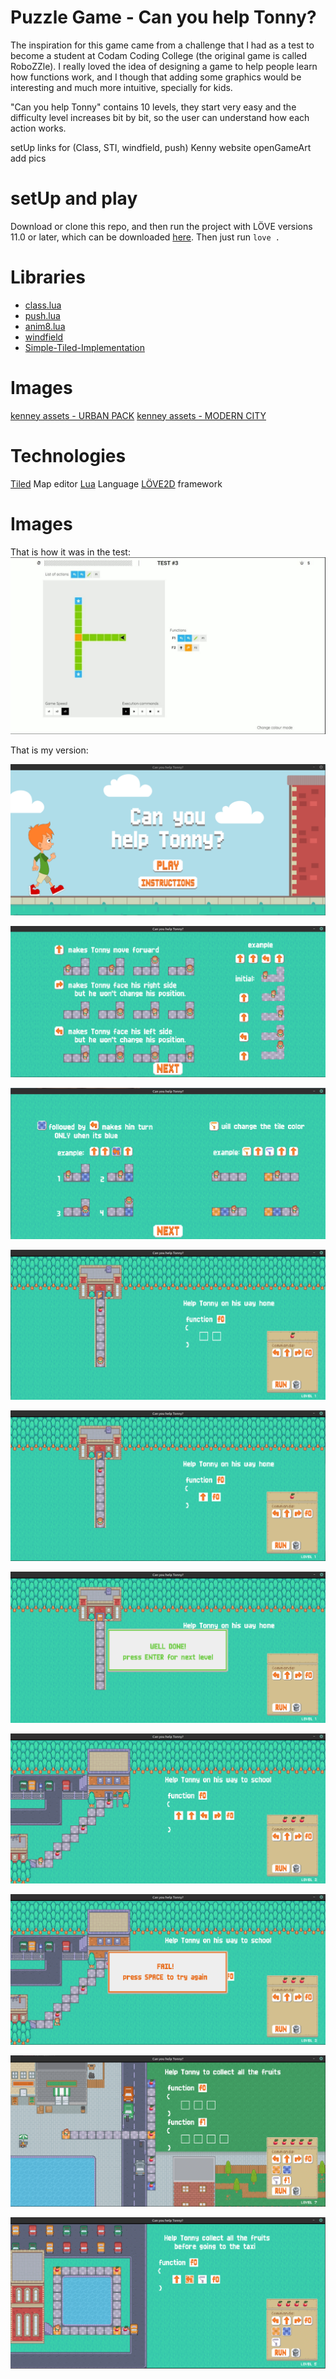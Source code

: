 # Puzzle Game - Can you help Tonny?

The inspiration for this game came from a challenge that I had as a test to become a student at Codam Coding College (the original game is called RoboZZle).
I really loved the idea of designing a game to help people learn how functions work, and I though that adding some graphics would be interesting and much more intuitive, specially for kids.

"Can you help Tonny" contains 10 levels, they start very easy and the difficulty level increases bit by bit, so the user can understand how each action works.

setUp
links for (Class, STI, windfield, push)
Kenny website
openGameArt
add pics

# setUp and play

Download or clone this repo, and then run the project with LÖVE versions 11.0 or later, which can be downloaded [here](https://love2d.org/).
Then just run `love .`

# Libraries

- [class.lua](https://github.com/vrld/hump/blob/master/class.lua)
- [push.lua](https://github.com/Ulydev/push/blob/master/push.lua)
- [anim8.lua](https://github.com/kikito/anim8)
- [windfield](https://github.com/a327ex/windfield)
- [Simple-Tiled-Implementation](https://github.com/karai17/Simple-Tiled-Implementation)

# Images

[kenney assets - URBAN PACK](https://www.kenney.nl/assets/rpg-urban-pack)
[kenney assets - MODERN CITY](https://www.kenney.nl/assets/roguelike-modern-city)

# Technologies

[Tiled](https://www.mapeditor.org/) Map editor
[Lua](http://www.lua.org/) Language
[LÖVE2D](https://love2d.org/) framework

# Images

That is how it was in the test:
![image1](/games/final/images/codam_image.png)

That is my version:

![image1](/games/final/images/1.png)

![image2](/games/final/images/2.png)

![image3](/games/final/images/3.png)

![image4](/games/final/images/4.png)

![image5](/games/final/images/5.png)

![image9](/games/final/images/9.png)

![image6](/games/final/images/6.png)

![image7](/games/final/images/7.png)

![image8](/games/final/images/8.png)

![image10](/games/final/images/10.png)
